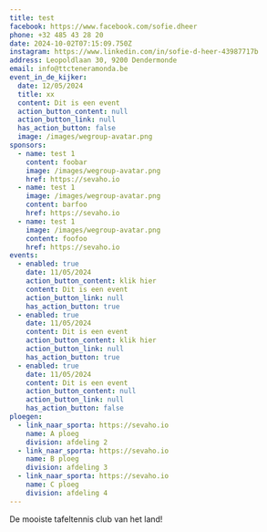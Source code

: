 ```yaml
---
title: test
facebook: https://www.facebook.com/sofie.dheer
phone: +32 485 43 28 20
date: 2024-10-02T07:15:09.750Z
instagram: https://www.linkedin.com/in/sofie-d-heer-43987717b
address: Leopoldlaan 30, 9200 Dendermonde
email: info@ttcteneramonda.be
event_in_de_kijker:
  date: 12/05/2024
  title: xx
  content: Dit is een event
  action_button_content: null
  action_button_link: null
  has_action_button: false
  image: /images/wegroup-avatar.png
sponsors:
  - name: test 1
    content: foobar
    image: /images/wegroup-avatar.png
    href: https://sevaho.io
  - name: test 1
    image: /images/wegroup-avatar.png
    content: barfoo
    href: https://sevaho.io
  - name: test 1
    image: /images/wegroup-avatar.png
    content: foofoo
    href: https://sevaho.io
events:
  - enabled: true
    date: 11/05/2024
    action_button_content: klik hier
    content: Dit is een event
    action_button_link: null
    has_action_button: true
  - enabled: true
    date: 11/05/2024
    content: Dit is een event
    action_button_content: klik hier
    action_button_link: null
    has_action_button: true
  - enabled: true
    date: 11/05/2024
    content: Dit is een event
    action_button_content: null
    action_button_link: null
    has_action_button: false
ploegen:
  - link_naar_sporta: https://sevaho.io
    name: A ploeg
    division: afdeling 2
  - link_naar_sporta: https://sevaho.io
    name: B ploeg
    division: afdeling 3
  - link_naar_sporta: https://sevaho.io
    name: C ploeg
    division: afdeling 4
---
```


De mooiste tafeltennis club van het land!
